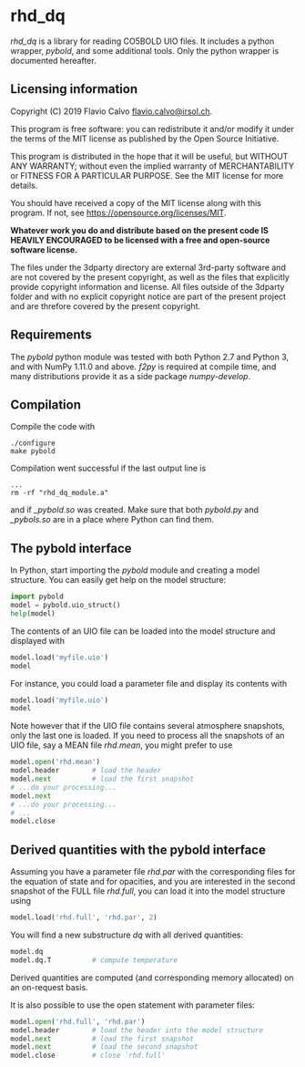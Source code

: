 rhd_dq
======
*rhd_dq* is a library for reading CO5BOLD UIO files. It includes a python wrapper, *pybold*, and some additional tools. Only the python wrapper is documented hereafter.

Licensing information
---------------------------
Copyright (C) 2019  Flavio Calvo <flavio.calvo@irsol.ch>.

This program is free software: you can redistribute it and/or modify
it under the terms of the MIT license as published by the Open Source
Initiative.

This program is distributed in the hope that it will be useful, but WITHOUT
ANY WARRANTY; without even the implied warranty of MERCHANTABILITY or FITNESS
FOR A PARTICULAR PURPOSE.  See the MIT license for more details.

You should have received a copy of the MIT license along with this program. If
not, see <https://opensource.org/licenses/MIT>.

**Whatever work you do and distribute based on the present code IS HEAVILY
ENCOURAGED to be licensed with a free and open-source software license.**

The files under the 3dparty directory are external 3rd-party software and are
not covered by the present copyright, as well as the files that explicitly
provide copyright information and license. All files outside of the 3dparty
folder and with no explicit copyright notice are part of the present project
and are threfore covered by the present copyright.

Requirements
------------------
The *pybold* python module was tested with both Python 2.7 and Python 3, and with NumPy 1.11.0 and above. *f2py* is required at compile time, and many distributions provide it as a side package *numpy-develop*.

Compilation
---------------
Compile the code with
```shell
./configure
make pybold
```
Compilation went successful if the last output line is

```
...
rm -rf "rhd_dq_module.a"
```

and if *_pybold.so* was created. Make sure that both *pybold.py* and *_pybols.so* are in a place where Python can find them.

The pybold interface
--------------------------

In Python, start importing the *pybold* module and creating a model structure. You can easily get help on the model structure:

```python
import pybold
model = pybold.uio_struct()
help(model)
```

The contents of an UIO file can be loaded into the model structure and displayed with

```python
model.load('myfile.uio')
model
```

For instance, you could load a parameter file and display its contents with

```python
model.load('myfile.uio')
model
```

Note however that if the UIO file contains several atmosphere snapshots, only the last one is loaded. If you need to process all the snapshots of an UIO file, say a MEAN file *rhd.mean*, you might prefer to use

```python
model.open('rhd.mean')
model.header        # load the header
model.next          # load the first snapshot
# ...do your processing...
model.next
# ...do your processing...
# ...
model.close
```

Derived quantities with the pybold interface
------------------------------------------------------

Assuming you have a parameter file *rhd.par* with the corresponding files for the equation of state and for opacities, and you are interested in the second snapshot of the FULL file *rhd.full*, you can load it into the model structure using

```python
model.load('rhd.full', 'rhd.par', 2)
```

You will find a new substructure *dq* with all *d*erived *q*uantities:

```python
model.dq
model.dq.T          # compute temperature
```

Derived quantities are computed (and corresponding memory allocated) on an on-request basis.

It is also possible to use the open statement with parameter files:

```python
model.open('rhd.full', 'rhd.par')
model.header        # load the header into the model structure
model.next          # load the first snapshot
model.next          # load the second snapshot
model.close         # close `rhd.full'
```
